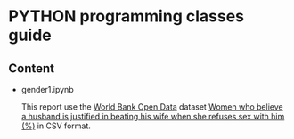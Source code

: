 # PYTHON programming classes guide  

## Content
* gender1.ipynb  

  This report use the [World Bank Open Data](https://data.worldbank.org/)
  dataset [Women who believe a husband is justified in beating his wife
  when she refuses sex with him (%)](https://databank.worldbank.org/reports.aspx?source=283&series=SG.VAW.REFU.Q4.ZS) in CSV format.
